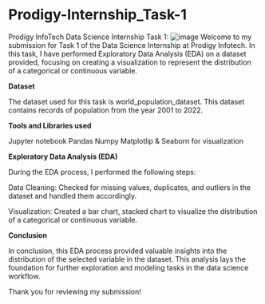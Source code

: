# Prodigy-Internship_Task-1
Prodigy InfoTech Data Science Internship Task 1:
![image](https://github.com/user-attachments/assets/25fc464e-057c-418e-830e-70d710d7bdbf)
Welcome to my submission for Task 1 of the Data Science Internship at Prodigy Infotech. In this task, I have performed Exploratory Data Analysis (EDA) on a dataset provided, focusing on creating a visualization to represent the distribution of a categorical or continuous variable.

**Dataset**

The dataset used for this task is world_population_dataset. This dataset contains records of population from the year 2001 to 2022.

**Tools and Libraries used**

Jupyter notebook
Pandas
Numpy
Matplotlip & Seaborn for visualization

**Exploratory Data Analysis (EDA)**

During the EDA process, I performed the following steps:

Data Cleaning: Checked for missing values, duplicates, and outliers in the dataset and handled them accordingly.

Visualization: Created a bar chart, stacked chart to visualize the distribution of a categorical or continuous variable.

**Conclusion**

In conclusion, this EDA process provided valuable insights into the distribution of the selected variable in the dataset. This analysis lays the foundation for further exploration and modeling tasks in the data science workflow.

Thank you for reviewing my submission!
